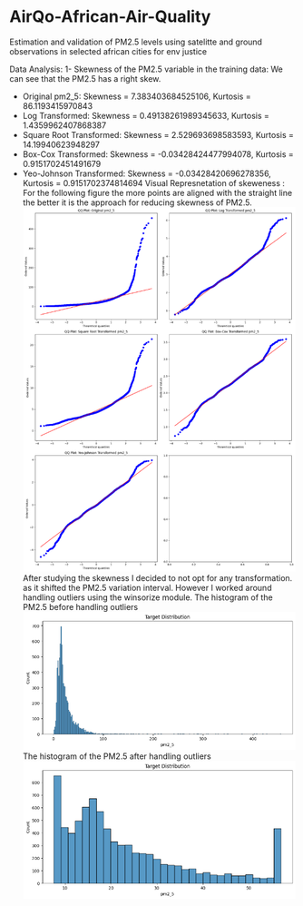 # AirQo-African-Air-Quality
Estimation and validation of PM2.5 levels using satelitte and ground observations in selected african cities for env justice

Data Analysis: 
1- Skewness of the PM2.5 variable in the training data:
We can see that the PM2.5 has a right skew.
* Original pm2_5: Skewness = 7.383403684525106, Kurtosis = 86.1193415970843
* Log Transformed: Skewness = 0.49138261989345633, Kurtosis = 1.4359962407868387
* Square Root Transformed: Skewness = 2.529693698583593, Kurtosis = 14.19940623948297
* Box-Cox Transformed: Skewness = -0.03428424477994078, Kurtosis = 0.9151702451491679
* Yeo-Johnson Transformed: Skewness = -0.03428420696278356, Kurtosis = 0.9151702374814694
Visual Represnetation of skeweness :
For the following figure the more points are aligned with the straight line the better it is the approach for reducing skewness of PM2.5.
![Approach](Skew.png)
After studying the skewness I decided to not opt for any transformation. as it shifted the PM2.5 variation interval. However I worked around handling outliers using the winsorize module.
The histogram of the PM2.5 before handling outliers
![Approach](Targetb.png)
The histogram of the PM2.5 after handling outliers
![Approach](outliers.png)




